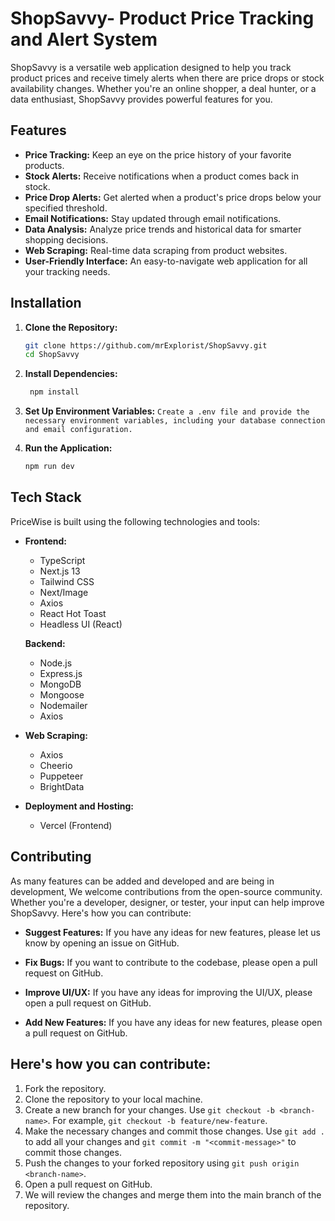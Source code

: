 # ShopSavvy- Product Price Tracking and Alert System

ShopSavvy is a versatile web application designed to help you track product prices and receive timely alerts when there are price drops or stock availability changes. Whether you're an online shopper, a deal hunter, or a data enthusiast, ShopSavvy provides powerful features for you.

## Features

- **Price Tracking:** Keep an eye on the price history of your favorite products.
- **Stock Alerts:** Receive notifications when a product comes back in stock.
- **Price Drop Alerts:** Get alerted when a product's price drops below your specified threshold.
- **Email Notifications:** Stay updated through email notifications.
- **Data Analysis:** Analyze price trends and historical data for smarter shopping decisions.
- **Web Scraping:** Real-time data scraping from product websites.
- **User-Friendly Interface:** An easy-to-navigate web application for all your tracking needs.

## Installation

1. **Clone the Repository:**

   ```bash
   git clone https://github.com/mrExplorist/ShopSavvy.git
   cd ShopSavvy
   ```

2. **Install Dependencies:**

   ```bash
    npm install
   ```

3. **Set Up Environment Variables:**
   `Create a .env file and provide the necessary environment variables, including your database connection and email configuration.`

4. **Run the Application:**

   ```bash
   npm run dev
   ```

## Tech Stack

PriceWise is built using the following technologies and tools:

- **Frontend:**

  - TypeScript
  - Next.js 13
  - Tailwind CSS
  - Next/Image
  - Axios
  - React Hot Toast
  - Headless UI (React)

  **Backend:**

  - Node.js
  - Express.js
  - MongoDB
  - Mongoose
  - Nodemailer
  - Axios

- **Web Scraping:**

  - Axios
  - Cheerio
  - Puppeteer
  - BrightData

- **Deployment and Hosting:**

  - Vercel (Frontend)

## Contributing

As many features can be added and developed and are being in development,
We welcome contributions from the open-source community. Whether you're a developer, designer, or tester, your input can help improve ShopSavvy. Here's how you can contribute:

- **Suggest Features:** If you have any ideas for new features, please let us know by opening an issue on GitHub.
- **Fix Bugs:** If you want to contribute to the codebase, please open a pull request on GitHub.

- **Improve UI/UX:** If you have any ideas for improving the UI/UX, please open a pull request on GitHub.
- **Add New Features:** If you have any ideas for new features, please open a pull request on GitHub.

## Here's how you can contribute:

1. Fork the repository.
2. Clone the repository to your local machine.
3. Create a new branch for your changes. Use `git checkout -b <branch-name>`. For example, `git checkout -b feature/new-feature`.
4. Make the necessary changes and commit those changes. Use `git add .` to add all your changes and `git commit -m "<commit-message>"` to commit those changes.
5. Push the changes to your forked repository using `git push origin <branch-name>`.
6. Open a pull request on GitHub.
7. We will review the changes and merge them into the main branch of the repository.
